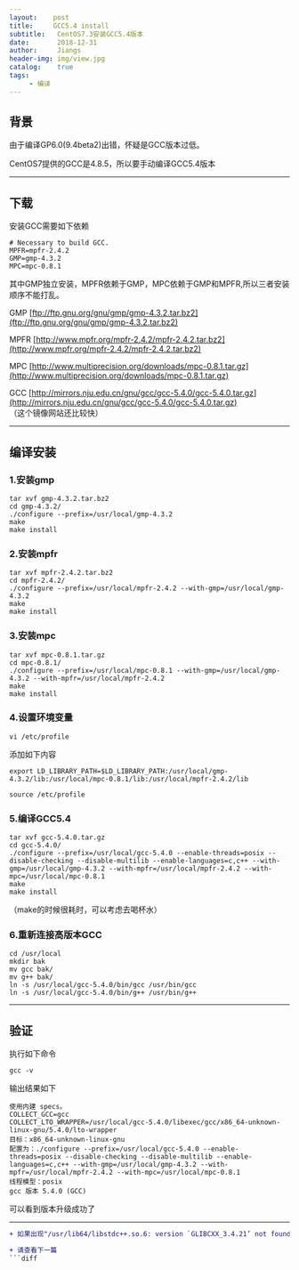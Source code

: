 ```yaml
---
layout:    post
title:     GCC5.4 install
subtitle:   CentOS7.3安装GCC5.4版本   
date:       2018-12-31
author:     Jiangs
header-img: img/view.jpg
catalog:    true
tags:
     - 编译
---
```


## 背景

由于编译GP6.0(9.4beta2)出错，怀疑是GCC版本过低。

CentOS7提供的GCC是4.8.5，所以要手动编译GCC5.4版本

---

## 下载

安装GCC需要如下依赖


    # Necessary to build GCC.
    MPFR=mpfr-2.4.2
    GMP=gmp-4.3.2
    MPC=mpc-0.8.1

其中GMP独立安装，MPFR依赖于GMP，MPC依赖于GMP和MPFR,所以三者安装顺序不能打乱。

GMP [ftp://ftp.gnu.org/gnu/gmp/gmp-4.3.2.tar.bz2](ftp://ftp.gnu.org/gnu/gmp/gmp-4.3.2.tar.bz2)

MPFR [http://www.mpfr.org/mpfr-2.4.2/mpfr-2.4.2.tar.bz2](http://www.mpfr.org/mpfr-2.4.2/mpfr-2.4.2.tar.bz2)

MPC  [http://www.multiprecision.org/downloads/mpc-0.8.1.tar.gz](http://www.multiprecision.org/downloads/mpc-0.8.1.tar.gz)

GCC  [http://mirrors.nju.edu.cn/gnu/gcc/gcc-5.4.0/gcc-5.4.0.tar.gz](http://mirrors.nju.edu.cn/gnu/gcc/gcc-5.4.0/gcc-5.4.0.tar.gz)       
（这个镜像网站还比较快）

---

##  编译安装

### 1.安装gmp

```
tar xvf gmp-4.3.2.tar.bz2               
cd gmp-4.3.2/               
./configure --prefix=/usr/local/gmp-4.3.2               
make    
make install
``` 

### 2.安装mpfr

```
tar xvf mpfr-2.4.2.tar.bz2
cd mpfr-2.4.2/
./configure --prefix=/usr/local/mpfr-2.4.2 --with-gmp=/usr/local/gmp-4.3.2
make
make install
```
### 3.安装mpc

```
tar xvf mpc-0.8.1.tar.gz
cd mpc-0.8.1/
./configure --prefix=/usr/local/mpc-0.8.1 --with-gmp=/usr/local/gmp-4.3.2 --with-mpfr=/usr/local/mpfr-2.4.2
make
make install
```

### 4.设置环境变量
`vi /etc/profile`

添加如下内容

    export LD_LIBRARY_PATH=$LD_LIBRARY_PATH:/usr/local/gmp-4.3.2/lib:/usr/local/mpc-0.8.1/lib:/usr/local/mpfr-2.4.2/lib

`source /etc/profile`

### 5.编译GCC5.4

```
tar xvf gcc-5.4.0.tar.gz
cd gcc-5.4.0/
./configure --prefix=/usr/local/gcc-5.4.0 --enable-threads=posix --disable-checking --disable-multilib --enable-languages=c,c++ --with-gmp=/usr/local/gmp-4.3.2 --with-mpfr=/usr/local/mpfr-2.4.2 --with-mpc=/usr/local/mpc-0.8.1
make
make install
```

（make的时候很耗时，可以考虑去喝杯水）

### 6.重新连接高版本GCC

```
cd /usr/local
mkdir bak
mv gcc bak/
mv g++ bak/
ln -s /usr/local/gcc-5.4.0/bin/gcc /usr/bin/gcc
ln -s /usr/local/gcc-5.4.0/bin/g++ /usr/bin/g++
```

---

## 验证

执行如下命令

`gcc -v`

输出结果如下

```
使用内建 specs。
COLLECT_GCC=gcc
COLLECT_LTO_WRAPPER=/usr/local/gcc-5.4.0/libexec/gcc/x86_64-unknown-linux-gnu/5.4.0/lto-wrapper
目标：x86_64-unknown-linux-gnu
配置为：./configure --prefix=/usr/local/gcc-5.4.0 --enable-threads=posix --disable-checking --disable-multilib --enable-languages=c,c++ --with-gmp=/usr/local/gmp-4.3.2 --with-mpfr=/usr/local/mpfr-2.4.2 --with-mpc=/usr/local/mpc-0.8.1
线程模型：posix
gcc 版本 5.4.0 (GCC)
```

可以看到版本升级成功了

---

```diff
+ 如果出现"/usr/lib64/libstdc++.so.6: version `GLIBCXX_3.4.21’ not found"等问题

+ 请查看下一篇
```diff

